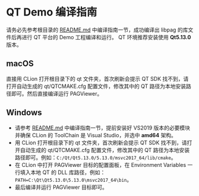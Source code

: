 # QT Demo 编译指南

请务必先参考根目录的 [README.md](./../README.zh_CN.md) 中编译指南一节，成功编译出 libpag 的库文件后再进行 QT 平台的 Demo 工程编译和运行。
QT 环境推荐安装使用 **Qt5.13.0** 版本。

## macOS

直接用 CLion 打开根目录下的 qt 文件夹，首次刷新会提示 QT SDK 找不到，请打开自动生成的 qt/QTCMAKE.cfg 配置文件，修改其中的 QT 路径为本地安装路径即可。然后直接编译运行 PAGViewer。

## Windows

- 请参考 [README.md](./../README.zh_CN.md) 中编译指南一节，提前安装好 VS2019 版本的必要模块并确保 CLion 的 ToolChain 是 Visual Studio，并选中 **amd64** 架构。
- 用 CLion 打开根目录下的 qt 文件夹，首次刷新会提示 QT SDK 找不到，请打开自动生成的 qt/QTCMAKE.cfg 配置文件，修改其中的 QT 路径为本地安装路径即可。例如：`C:/Qt/Qt5.13.0/5.13.0/msvc2017_64/lib/cmake`。
- 在 CLion 中打开 PAGViewer 目标的配置面板，在 Environment Variables 一行填入本地 QT 的 DLL 库路径，例如：`PATH=C:\Qt\Qt5.13.0\5.13.0\msvc2017_64\bin`。
- 最后编译并运行 PAGViewer 目标即可。
